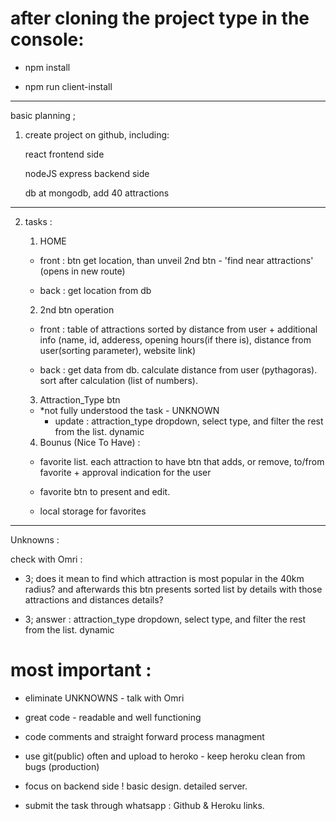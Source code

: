 # after cloning the project type in the console:

- npm install

- npm run client-install


--------------------------------------------------------

basic planning ;


1. create project on github, including:
    
    react frontend side
    
    nodeJS express backend side
    
    db at mongodb, add 40 attractions


--------------------------------------------------------

2. tasks :


    1. HOME

      - front : btn get location, than unveil 2nd btn - 'find near attractions' (opens in new route)

      - back : get location from db


    2. 2nd btn operation

      - front : table of attractions sorted by distance from user + additional info (name, id, adderess, opening hours(if there is), distance from user(sorting parameter), website link)

      - back : get data from db. calculate distance from user (pythagoras). sort after calculation (list of numbers).


    3. Attraction_Type btn

      - *not fully understood the task - UNKNOWN 
          - update : attraction_type dropdown, select type, and filter the rest from the list. dynamic

    4. Bounus (Nice To Have) : 
    
      - favorite list. each attraction to have btn that adds, or remove, to/from favorite + approval indication for the user

      - favorite btn to present and edit.

      - local storage for favorites
 

--------------------------------------------------------

Unknowns :

check with Omri :
  
  - 3; does it mean to find which attraction is most popular in the 40km radius? and afterwards this btn presents sorted list by details with those attractions and distances details?

  - 3; answer : attraction_type dropdown, select type, and filter the rest from the list. dynamic


# most important :

* eliminate UNKNOWNS - talk with Omri

* great code - readable and well functioning

* code comments and straight forward process managment

* use git(public) often and upload to heroko - keep heroku clean from bugs (production)

* focus on backend side ! basic design. detailed server. 

* submit the task through whatsapp :  Github & Heroku links. 